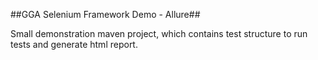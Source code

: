 ##GGA Selenium Framework Demo - Allure##

Small demonstration maven project, which contains test structure to run tests and generate html report.   